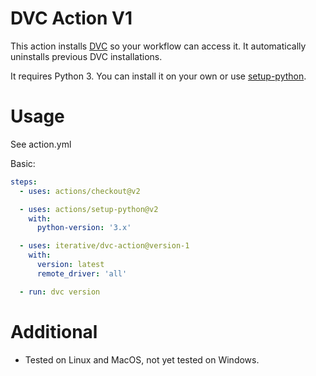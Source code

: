 # DVC Action V1

This action installs [DVC](https://dvc.org/) so your workflow can access it.
It automatically uninstalls previous DVC installations.

It requires Python 3. You can install it on your own or use
[setup-python](https://github.com/actions/setup-python).

# Usage

See action.yml

Basic:

```yaml
steps:
  - uses: actions/checkout@v2

  - uses: actions/setup-python@v2
    with:
      python-version: '3.x'

  - uses: iterative/dvc-action@version-1
    with:
      version: latest
      remote_driver: 'all'

  - run: dvc version
```

# Additional

- Tested on Linux and MacOS, not yet tested on Windows.
